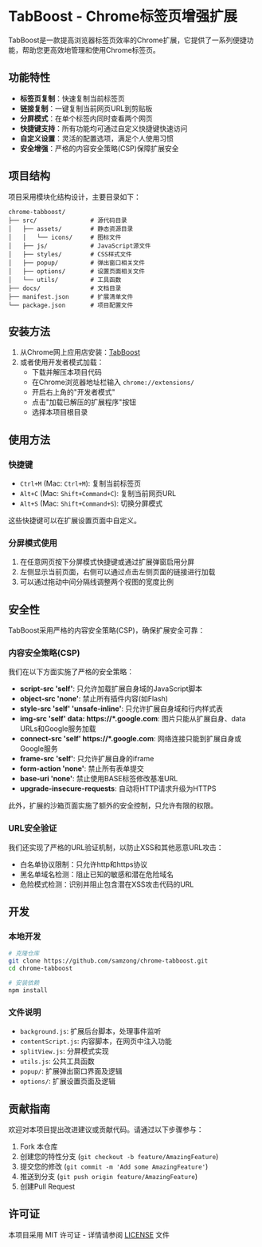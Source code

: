 # TabBoost - Chrome标签页增强扩展

TabBoost是一款提高浏览器标签页效率的Chrome扩展，它提供了一系列便捷功能，帮助您更高效地管理和使用Chrome标签页。

## 功能特性

- **标签页复制**：快速复制当前标签页
- **链接复制**：一键复制当前网页URL到剪贴板
- **分屏模式**：在单个标签内同时查看两个网页
- **快捷键支持**：所有功能均可通过自定义快捷键快速访问
- **自定义设置**：灵活的配置选项，满足个人使用习惯
- **安全增强**：严格的内容安全策略(CSP)保障扩展安全

## 项目结构

项目采用模块化结构设计，主要目录如下：

```
chrome-tabboost/
├── src/               # 源代码目录
│   ├── assets/        # 静态资源目录
│   │   └── icons/     # 图标文件
│   ├── js/            # JavaScript源文件
│   ├── styles/        # CSS样式文件
│   ├── popup/         # 弹出窗口相关文件
│   ├── options/       # 设置页面相关文件
│   └── utils/         # 工具函数
├── docs/              # 文档目录
├── manifest.json      # 扩展清单文件
└── package.json       # 项目配置文件
```

## 安装方法

1. 从Chrome网上应用店安装：[TabBoost](https://chrome.google.com/webstore/detail/tabboost/...)
2. 或者使用开发者模式加载：
   - 下载并解压本项目代码
   - 在Chrome浏览器地址栏输入 `chrome://extensions/`
   - 开启右上角的"开发者模式"
   - 点击"加载已解压的扩展程序"按钮
   - 选择本项目根目录

## 使用方法

### 快捷键

- `Ctrl+M` (Mac: `Ctrl+M`): 复制当前标签页
- `Alt+C` (Mac: `Shift+Command+C`): 复制当前网页URL
- `Alt+S` (Mac: `Shift+Command+S`): 切换分屏模式

这些快捷键可以在扩展设置页面中自定义。

### 分屏模式使用

1. 在任意网页按下分屏模式快捷键或通过扩展弹窗启用分屏
2. 左侧显示当前页面，右侧可以通过点击左侧页面的链接进行加载
3. 可以通过拖动中间分隔线调整两个视图的宽度比例

## 安全性

TabBoost采用严格的内容安全策略(CSP)，确保扩展安全可靠：

### 内容安全策略(CSP)

我们在以下方面实施了严格的安全策略：

- **script-src 'self'**: 只允许加载扩展自身域的JavaScript脚本
- **object-src 'none'**: 禁止所有插件内容(如Flash)
- **style-src 'self' 'unsafe-inline'**: 只允许扩展自身域和行内样式表
- **img-src 'self' data: https://*.google.com**: 图片只能从扩展自身、data URLs和Google服务加载
- **connect-src 'self' https://*.google.com**: 网络连接只能到扩展自身或Google服务
- **frame-src 'self'**: 只允许扩展自身的iframe
- **form-action 'none'**: 禁止所有表单提交
- **base-uri 'none'**: 禁止使用BASE标签修改基准URL
- **upgrade-insecure-requests**: 自动将HTTP请求升级为HTTPS

此外，扩展的沙箱页面实施了额外的安全控制，只允许有限的权限。

### URL安全验证

我们还实现了严格的URL验证机制，以防止XSS和其他恶意URL攻击：

- 白名单协议限制：只允许http和https协议
- 黑名单域名检测：阻止已知的敏感和潜在危险域名
- 危险模式检测：识别并阻止包含潜在XSS攻击代码的URL

## 开发

### 本地开发

```bash
# 克隆仓库
git clone https://github.com/samzong/chrome-tabboost.git
cd chrome-tabboost

# 安装依赖
npm install
```

### 文件说明

- `background.js`: 扩展后台脚本，处理事件监听
- `contentScript.js`: 内容脚本，在网页中注入功能
- `splitView.js`: 分屏模式实现
- `utils.js`: 公共工具函数
- `popup/`: 扩展弹出窗口界面及逻辑
- `options/`: 扩展设置页面及逻辑

## 贡献指南

欢迎对本项目提出改进建议或贡献代码。请通过以下步骤参与：

1. Fork 本仓库
2. 创建您的特性分支 (`git checkout -b feature/AmazingFeature`)
3. 提交您的修改 (`git commit -m 'Add some AmazingFeature'`)
4. 推送到分支 (`git push origin feature/AmazingFeature`)
5. 创建Pull Request

## 许可证

本项目采用 MIT 许可证 - 详情请参阅 [LICENSE](LICENSE) 文件

